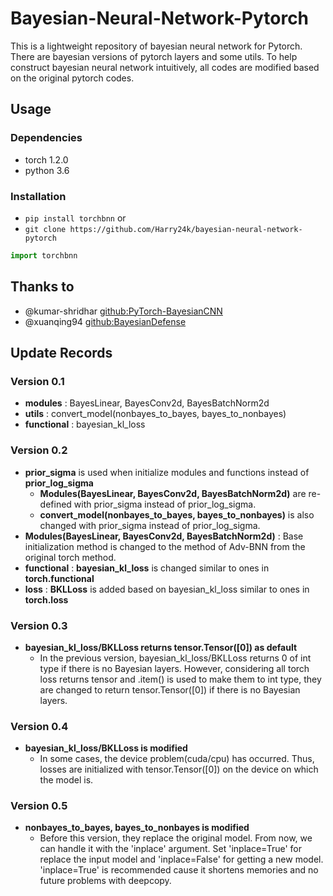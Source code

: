 # Bayesian-Neural-Network-Pytorch

This is a lightweight repository of bayesian neural network for Pytorch.
There are bayesian versions of pytorch layers and some utils.
To help construct bayesian neural network intuitively, all codes are modified based on the original pytorch codes.

## Usage

### Dependencies

- torch 1.2.0
- python 3.6

### Installation

- `pip install torchbnn` or
- `git clone https://github.com/Harry24k/bayesian-neural-network-pytorch`

```python
import torchbnn
```

## Thanks to

* @kumar-shridhar [github:PyTorch-BayesianCNN](https://github.com/kumar-shridhar/PyTorch-BayesianCNN)
* @xuanqing94 [github:BayesianDefense](https://github.com/xuanqing94/BayesianDefense)

## Update Records

### Version 0.1
* **modules** : BayesLinear, BayesConv2d, BayesBatchNorm2d
* **utils** : convert_model(nonbayes_to_bayes, bayes_to_nonbayes)
* **functional** : bayesian_kl_loss

### Version 0.2
* **prior_sigma** is used when initialize modules and functions instead of **prior_log_sigma**
	* **Modules(BayesLinear, BayesConv2d, BayesBatchNorm2d)** are re-defined with prior_sigma instead of prior_log_sigma.
	* **convert_model(nonbayes_to_bayes, bayes_to_nonbayes)** is also changed with prior_sigma instead of prior_log_sigma.
* **Modules(BayesLinear, BayesConv2d, BayesBatchNorm2d)** : Base initialization method is changed to the method of Adv-BNN from the original torch method.
* **functional** : **bayesian_kl_loss** is changed similar to ones in **torch.functional**
* **loss** : **BKLLoss** is added based on bayesian_kl_loss similar to ones in **torch.loss**

### Version 0.3
* **bayesian_kl_loss/BKLLoss returns tensor.Tensor([0]) as default**
	* In the previous version, bayesian_kl_loss/BKLLoss returns 0 of int type if there is no Bayesian layers. However, considering all torch loss returns tensor and .item() is used to make them to int type, they are changed to return tensor.Tensor([0]) if there is no Bayesian layers.

### Version 0.4
* **bayesian_kl_loss/BKLLoss is modified**
	* In some cases, the device problem(cuda/cpu) has occurred. Thus, losses are initialized with tensor.Tensor([0]) on the device on which the model is.
    
### Version 0.5
* **nonbayes_to_bayes, bayes_to_nonbayes is modified**
	* Before this version, they replace the original model. From now, we can handle it with the 'inplace' argument. Set 'inplace=True' for replace the input model and 'inplace=False' for getting a new model. 'inplace=True' is recommended cause it shortens memories and no future problems with deepcopy.